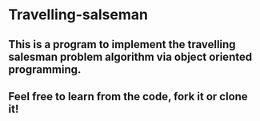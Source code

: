 # Travelling-salseman
This is a program to implement the travelling salesman problem algorithm via object oriented programming.
---
## Feel free to learn from the code, fork it or clone it!
